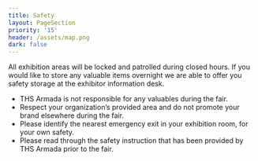 ```yaml
---
title: Safety
layout: PageSection
priority: '15'
header: /assets/map.png
dark: false
---
```

All exhibition areas will be locked and patrolled during closed hours. If you would like to store any valuable items overnight we are able to offer you safety storage at the exhibitor information desk. 

* THS Armada is not responsible for any valuables during the fair. 
* Respect your organization’s provided area and do not promote your brand elsewhere during the fair. 
* Please identify the nearest emergency exit in your exhibition room, for your own safety. 
* Please read through the safety instruction that has been provided by THS Armada prior to the fair.
